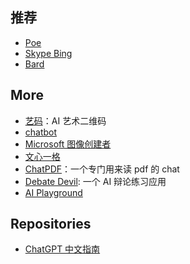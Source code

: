 ## 推荐

- [Poe](https://poe.com/)
- [Skype  Bing](https://web.skype.com/)
- [Bard](https://bard.google.com/)

## More

- [艺码](https://yima.me/)：AI 艺术二维码
- [chatbot](https://chat.chatbot.sex/chat/)
- [Microsoft 图像创建者](https://www.bing.com/images/create)
- [文心一格](https://yige.baidu.com/)
- [ChatPDF](https://www.chatpdf.com/)：一个专门用来读 pdf 的 chat
- [Debate Devil](https://www.debate-devil.com/en): 一个 AI 辩论练习应用
- [AI Playground](https://play.vercel.ai/)

## Repositories

- [ChatGPT 中文指南](https://github.com/yzfly/awesome-chatgpt-zh)
